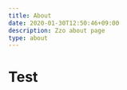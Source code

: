 ```yaml
---
title: About
date: 2020-01-30T12:50:46+09:00
description: Zzo about page
type: about
---
```


# Test

